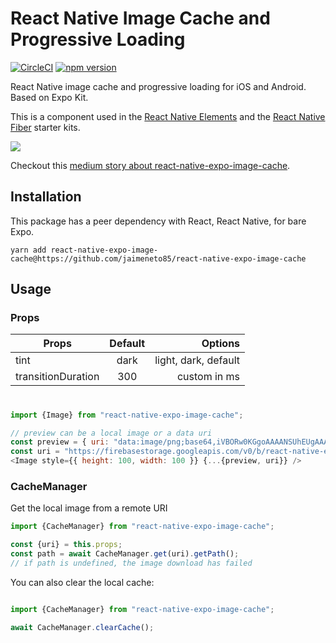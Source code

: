 # React Native Image Cache and Progressive Loading


[![CircleCI](https://circleci.com/gh/wcandillon/react-native-expo-image-cache.svg?style=svg)](https://circleci.com/gh/wcandillon/react-native-expo-image-cache)
[![npm version](https://badge.fury.io/js/react-native-expo-image-cache.svg)](https://badge.fury.io/js/react-native-expo-image-cache)

React Native image cache and progressive loading for iOS and Android. Based on Expo Kit.

This is a component used in the [React Native Elements](https://react-native.shop/#elements) and the [React Native Fiber](https://react-native.shop/#fiber) starter kits.

<img src="https://firebasestorage.googleapis.com/v0/b/react-native-e.appspot.com/o/2018-01-28%2017_36_46.gif?alt=media&token=6afaef74-454d-4c04-85ab-be410d0b225b" />

Checkout this [medium story about react-native-expo-image-cache](https://medium.com/@wcandillon/5-things-to-know-about-images-react-native-69be41d2a9ee).

## Installation

This package has a peer dependency with React, React Native, for bare Expo.

```
yarn add react-native-expo-image-cache@https://github.com/jaimeneto85/react-native-expo-image-cache
```

## Usage

### Props

| Props        | Default     | Options  |
| ------------- |:-------------:| -----:|
| tint      | dark | light, dark, default |
| transitionDuration     | 300      | custom in ms |


### <Image>

```js
import {Image} from "react-native-expo-image-cache";

// preview can be a local image or a data uri
const preview = { uri: "data:image/png;base64,iVBORw0KGgoAAAANSUhEUgAAAAEAAAABCAYAAAAfFcSJAAAADUlEQVR42mNk+M9QDwADhgGAWjR9awAAAABJRU5ErkJggg==" };
const uri = "https://firebasestorage.googleapis.com/v0/b/react-native-e.appspot.com/o/b47b03a1e22e3f1fd884b5252de1e64a06a14126.png?alt=media&token=d636c423-3d94-440f-90c1-57c4de921641";
<Image style={{ height: 100, width: 100 }} {...{preview, uri}} />
```

### CacheManager

Get the local image from a remote URI

```js
import {CacheManager} from "react-native-expo-image-cache";

const {uri} = this.props;
const path = await CacheManager.get(uri).getPath();
// if path is undefined, the image download has failed 
```

You can also clear the local cache:

```js

import {CacheManager} from "react-native-expo-image-cache";

await CacheManager.clearCache();
```
